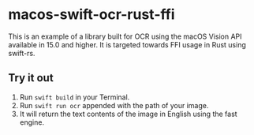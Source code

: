 # macos-swift-ocr-rust-ffi

This is an example of a library built for OCR using the macOS Vision API available in 15.0 and higher. It is targeted towards FFI usage in Rust using swift-rs.

## Try it out

1. Run `swift build` in your Terminal.
2. Run `swift run ocr` appended with the path of your image.
3. It will return the text contents of the image in English using the fast engine.
